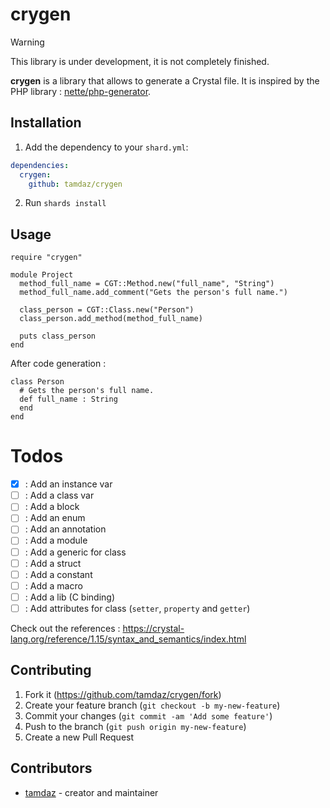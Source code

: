 # crygen

> [!WARNING]
> This library is under development, it is not completely finished.

**crygen** is a library that allows to generate a Crystal file. It is inspired by the PHP
library : [nette/php-generator](https://github.com/nette/php-generator).

## Installation

1. Add the dependency to your `shard.yml`:

```yaml
dependencies:
  crygen:
    github: tamdaz/crygen
```

2. Run `shards install`

## Usage

```crystal
require "crygen"

module Project
  method_full_name = CGT::Method.new("full_name", "String")
  method_full_name.add_comment("Gets the person's full name.")

  class_person = CGT::Class.new("Person")
  class_person.add_method(method_full_name)

  puts class_person
end
```

After code generation : 
```crystal
class Person
  # Gets the person's full name.
  def full_name : String
  end
end
```

# Todos
- [x] : Add an instance var
- [ ] : Add a class var
- [ ] : Add a block
- [ ] : Add an enum
- [ ] : Add an annotation
- [ ] : Add a module
- [ ] : Add a generic for class
- [ ] : Add a struct
- [ ] : Add a constant
- [ ] : Add a macro
- [ ] : Add a lib (C binding)
- [ ] : Add attributes for class (`setter`, `property` and `getter`)

Check out the references : https://crystal-lang.org/reference/1.15/syntax_and_semantics/index.html

## Contributing

1. Fork it (<https://github.com/tamdaz/crygen/fork>)
2. Create your feature branch (`git checkout -b my-new-feature`)
3. Commit your changes (`git commit -am 'Add some feature'`)
4. Push to the branch (`git push origin my-new-feature`)
5. Create a new Pull Request

## Contributors

- [tamdaz](https://github.com/tamdaz) - creator and maintainer
